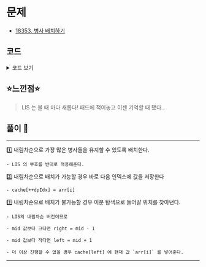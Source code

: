 # 문제
- [18353. 병사 배치하기](https://www.acmicpc.net/problem/18353)

## 코드

<details><summary> 코드 보기 </summary>

``` java
import java.io.BufferedReader;
import java.io.IOException;
import java.io.InputStreamReader;
import java.util.StringTokenizer;

public class Q18353 {
    static int n, arr[];
    public static void main(String[] args) throws IOException {
        init();
        solution();
    }

    private static void solution() {
        int cache[] = new int[n + 1], dpIdx = 0;
        cache[0] = arr[0];
        for (int i = 1; i < n; i++) {
            if(cache[dpIdx] > arr[i]) cache[++dpIdx] = arr[i];
            else {
                int left = 0, right = dpIdx;
                while(left <= right){
                    int mid = (left + right) / 2;
                    if(cache[mid] <= arr[i]) right = mid - 1;
                    else left = mid + 1;
                }
                cache[left] = arr[i];
            }
        }
        System.out.println(n - (dpIdx + 1));
    }

    private static void init() throws IOException {
        BufferedReader br = new BufferedReader(new InputStreamReader(System.in));
        StringTokenizer st = new StringTokenizer(br.readLine());
        n = Integer.parseInt(st.nextToken());
        arr = new int[n];
        st = new StringTokenizer(br.readLine());
        for (int i = 0; i < n; i++)
            arr[i] = Integer.parseInt(st.nextToken());
    }

}
```

</details>

## ⭐️느낀점⭐️
> LIS 는 볼 때 마다 새롭다! 패드에 적어놓고 이젠 기억할 때 됐다..

## 풀이 📣
<hr/>

1️⃣ 내림차순으로 가장 많은 병사들을 유지할 수 있도록 배치한다. 

    - LIS 의 부호를 반대로 적용해준다.


2️⃣ 내림차순으로 배치가 가능할 경우 바로 다음 인덱스에 값을 저장한다

    - cache[++dpIdx] = arr[i]


3️⃣ 내림차순으로 배치가 불가능할 경우 이분 탐색으로 들어갈 위치를 찾아낸다.

    - LIS의 내림차순 버전이므로

    - mid 값보다 크다면 right = mid - 1

    - mid 값보다 작다면 left = mid + 1

    - 더 이상 진행할 수 없을 경우 cache[left] 에 현재 값 `arr[i]` 를 넣어준다.

<hr/>